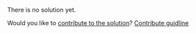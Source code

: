 
There is no solution yet.

Would you like to [contribute to the solution](https://github.com/BFEdev/BFE.dev-solutions/blob/main/quiz/inherit-writable-flag_en.md)? [Contribute guidline](https://github.com/BFEdev/BFE.dev-solutions#how-to-contribute)
